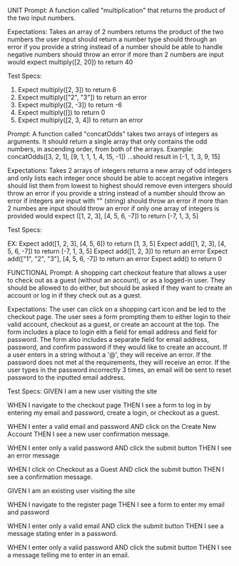 
UNIT
Prompt:
A function called "multiplication" that returns the product of the two input numbers.

Expectations:
Takes an array of 2 numbers
returns the product of the two numbers the user input
should return a number type
should through an error if you provide a string instead of a number
should be able to handle negative numbers
should throw an error if more than 2 numbers are input
would expect multiply([2, 20]) to return 40

Test Specs:
1. Expect multiply([2, 3]) to return 6
2. Expect multiply(["2", "3"]) to return an error
3. Expect multiply([2, -3]) to return -6
4. Expect multiply([]) to return 0
5. Expect multiply([2, 3, 4]) to return an error





Prompt:
A function called "concatOdds" takes two arrays of integers as arguments. It should return a single array that only contains the odd numbers, in ascending order, from both of the arrays.
    Example: concatOdds([3, 2, 1], [9, 1, 1, 1, 4, 15, -1])
        ...should result in [-1, 1, 3, 9, 15]

Expectations:
Takes 2 arrays of integers
returns a new array of odd integers and only lists each integer once
should be able to accept negative integers
should list them from lowest to highest
should remove even intergers
should throw an error if you provide a string instead of a number
should throw an error if integers are input with "" (string)
should throw an error if more than 2 numbes are input
should throw an error if only one array of integers is provided
would expect ([1, 2, 3], [4, 5, 6, -7]) to return [-7, 1, 3, 5]

Test Specs:


EX: 
Expect add([1, 2, 3], [4, 5, 6]) to return [1, 3, 5]
Expect add([1, 2, 3], [4, 5, 6, -7]) to return [-7, 1, 3, 5]
Expect add([1, 2, 3]) to return an error
Expect add(["1", "2", "3"], [4, 5, 6, -7]) to return an error
Expect add() to return 0


<!-- cut off to Functional Test -->



FUNCTIONAL
Prompt:
A shopping cart checkout feature that allows a user to check out as a guest (without an account), or as a logged-in user. They should be allowed to do either, but should be asked if they want to create an account or log in if they check out as a guest.

Expectations:
The user can click on a shopping cart icon and be led to the checkout page.
The user sees a form prompting them to either login to their valid account, checkout as a guest, or create an account at the top.
The form includes a place to login eith a field for email address and field for password. 
The form also includes a separate field for email address, password, and confirm password if they would like to create an account.
If a user enters in a string without a '@', they will receive an error.
If the password does not met al the requirements, they will receive an error.
If the user types in the password incorrectly 3 times, an email will be sent to reset password to the inputted email address.




Test Specs:
GIVEN I am a new user visiting the site

WHEN I navigate to the checkout page THEN I see a form to log in by entering my email and password, create a login, or checkout as a guest.

WHEN I enter a valid email and password AND click on the Create New Account THEN I see a new user confirmation message.

WHEN I enter only a valid password AND click the submit button THEN I see an error message

WHEN I click on Checkout as a Guest AND click the submit button THEN I see a confirmation message.



GIVEN I am an existing user visiting the site

WHEN I navigate to the register page THEN I see a form to enter my email and password

WHEN I enter only a valid email AND click the submit button THEN I see a message stating enter in a password.

WHEN I enter only a valid password AND click the submit button THEN I see a message telling me to enter in an email.
